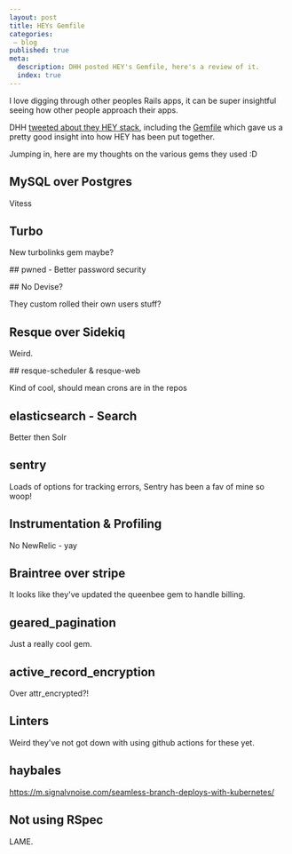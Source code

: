 ```yaml
---
layout: post
title: HEYs Gemfile
categories:
 – blog
published: true
meta:
  description: DHH posted HEY's Gemfile, here's a review of it.
  index: true
---
```


I love digging through other peoples Rails apps, it can be super insightful seeing how other people approach their apps.

DHH [tweeted about they HEY stack](https://twitter.com/dhh/status/1275901955995385856), including the [Gemfile](https://gist.github.com/dhh/782fb925b57450da28c1e15656779556) which gave us a pretty good insight into how HEY has been put together.

Jumping in, here are my thoughts on the various gems they used :D

## MySQL over Postgres

Vitess

## Turbo

New turbolinks gem maybe?

## pwned - Better password security

## No Devise?

They custom rolled their own users stuff?

## Resque over Sidekiq

Weird.

## resque-scheduler & resque-web

Kind of cool, should mean crons are in the repos

## elasticsearch - Search

Better then Solr

## sentry

Loads of options for tracking errors, Sentry has been a fav of mine so woop!

## Instrumentation & Profiling

No NewRelic - yay

## Braintree over stripe

It looks like they've updated the queenbee gem to handle billing.

## geared_pagination

Just a really cool gem.

## active_record_encryption

Over attr_encrypted?! 

## Linters

Weird they've not got down with using github actions for these yet.

## haybales

https://m.signalvnoise.com/seamless-branch-deploys-with-kubernetes/

## Not using RSpec

LAME.
